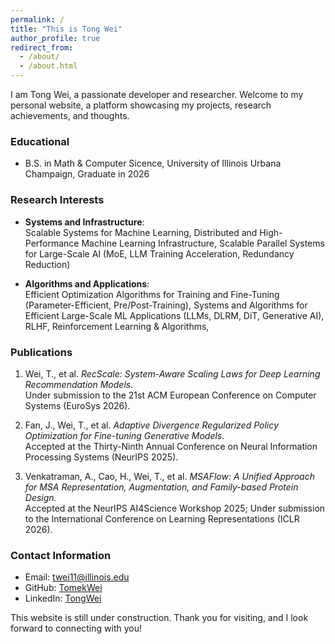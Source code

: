 ```yaml
---
permalink: /
title: "This is Tong Wei"
author_profile: true
redirect_from: 
  - /about/
  - /about.html
---
```



I am Tong Wei, a passionate developer and researcher. Welcome to my personal website, a platform showcasing my projects, research achievements, and thoughts.

### Educational
- B.S. in Math & Computer Sicence, University of Illinois Urbana Champaign, Graduate in 2026

### Research Interests

- **Systems and Infrastructure**:  
  Scalable Systems for Machine Learning, 
  Distributed and High-Performance Machine Learning Infrastructure, 
  Scalable Parallel Systems for Large-Scale AI (MoE, LLM Training Acceleration, Redundancy Reduction)

- **Algorithms and Applications**:  
  Efficient Optimization Algorithms for Training and Fine-Tuning (Parameter-Efficient, Pre/Post-Training), 
  Systems and Algorithms for Efficient Large-Scale ML Applications (LLMs, DLRM, DiT, Generative AI),
  RLHF, Reinforcement Learning & Algorithms, 

### Publications

1. Wei, T., et al. *RecScale: System-Aware Scaling Laws for Deep Learning Recommendation Models.*  
   Under submission to the 21st ACM European Conference on Computer Systems (EuroSys 2026).

2. Fan, J., Wei, T., et al. *Adaptive Divergence Regularized Policy Optimization for Fine-tuning Generative Models.*  
   Accepted at the Thirty-Ninth Annual Conference on Neural Information Processing Systems (NeurIPS 2025).

3. Venkatraman, A., Cao, H., Wei, T., et al. *MSAFlow: A Unified Approach for MSA Representation, Augmentation, and Family-based Protein Design.*  
   Accepted at the NeurIPS AI4Science Workshop 2025; Under submission to the International Conference on Learning Representations (ICLR 2026).


### Contact Information
- Email: [twei11@illinois.edu](mailto:twei11@illinois.edu)
- GitHub: [TomekWei](https://github.com/TomekWei)
- LinkedIn: [TongWei](https://www.linkedin.com/in/tong-wei-4247852bb//)

This website is still under construction.
Thank you for visiting, and I look forward to connecting with you!